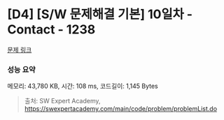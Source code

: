 # [D4] [S/W 문제해결 기본] 10일차 - Contact - 1238 

[문제 링크](https://swexpertacademy.com/main/code/problem/problemDetail.do?contestProbId=AV15B1cKAKwCFAYD) 

### 성능 요약

메모리: 43,780 KB, 시간: 108 ms, 코드길이: 1,145 Bytes



> 출처: SW Expert Academy, https://swexpertacademy.com/main/code/problem/problemList.do